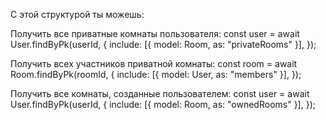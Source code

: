  С этой структурой ты можешь:

Получить все приватные комнаты пользователя:
const user = await User.findByPk(userId, {
  include: [{ model: Room, as: "privateRooms" }],
});

Получить всех участников приватной комнаты:
const room = await Room.findByPk(roomId, {
  include: [{ model: User, as: "members" }],
});

Получить все комнаты, созданные пользователем:
const user = await User.findByPk(userId, {
  include: [{ model: Room, as: "ownedRooms" }],
});